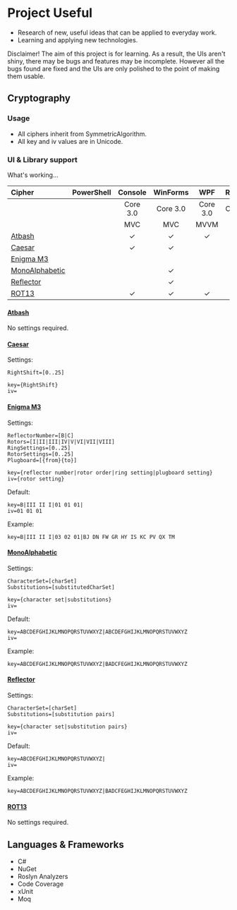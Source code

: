 # Project Useful  

* Research of new, useful ideas that can be applied to everyday work.  
* Learning and applying new technologies.  

Disclaimer!  The aim of this project is for learning.  As a result, the UIs aren't shiny, there may be bugs and features may be incomplete.  However all the bugs found are fixed and the UIs are only polished to the point of making them usable.  

## Cryptography  

### Usage  
- All ciphers inherit from SymmetricAlgorithm.  
- All key and iv values are in Unicode.

### UI & Library support  
What's working...   

|Cipher|PowerShell|Console|WinForms|WPF|RESTApi|ASP.NET|NuGet|
|:-----|:--------:|:-----:|:------:|:-:|:-----:|:-----:|:---:|
|||Core 3.0|Core 3.0|Core 3.0|Core 3.0|Core 3.0|.NETStandard 2.0|
|||MVC|MVC|MVVM||MVC
|[Atbash](https://en.wikipedia.org/wiki/Atbash)||✓|✓|✓||✓
|[Caesar](https://en.wikipedia.org/wiki/Caesar_cipher)||✓|✓
|[Enigma M3](https://en.wikipedia.org/wiki/Enigma_machine)
|[MonoAlphabetic](https://en.wikipedia.org/wiki/Substitution_cipher)|||✓
|[Reflector](https://en.wikipedia.org/wiki/Substitution_cipher)|||✓
|[ROT13](https://en.wikipedia.org/wiki/ROT13)||✓|✓|✓||✓

#### [Atbash](https://en.wikipedia.org/wiki/Atbash)  
No settings required.  

#### [Caesar](https://en.wikipedia.org/wiki/Caesar_cipher)  
Settings:  
```
RightShift=[0..25]  
```
```
key={RightShift}  
iv=  
```

#### [Enigma M3](https://en.wikipedia.org/wiki/Enigma_machine)  
Settings:  
```
ReflectorNumber=[B|C]  
Rotors=[I|II|III|IV|V|VI|VII|VIII]
RingSettings=[0..25]
RotorSettings=[0..25]
Plugboard=[{from}{to}]
```
```
key={reflector number|rotor order|ring setting|plugboard setting}  
iv={rotor setting}
```
Default:  
```
key=B|III II I|01 01 01|  
iv=01 01 01  
```
Example: 
```
key=B|III II I|03 02 01|BJ DN FW GR HY IS KC PV QX TM  
```

#### [MonoAlphabetic](https://en.wikipedia.org/wiki/Substitution_cipher)
Settings:  
```
CharacterSet=[charSet]  
Substitutions=[substitutedCharSet]
```
```
key={character set|substitutions}  
iv=  
```
Default:  
```
key=ABCDEFGHIJKLMNOPQRSTUVWXYZ|ABCDEFGHIJKLMNOPQRSTUVWXYZ  
iv=  
```
Example: 
```
key=ABCDEFGHIJKLMNOPQRSTUVWXYZ|BADCFEGHIJKLMNOPQRSTUVWXYZ  
```

#### [Reflector](https://en.wikipedia.org/wiki/Substitution_cipher)
Settings:  
```
CharacterSet=[charSet]  
Substitutions=[substitution pairs]
```
```
key={character set|substitution pairs}  
iv=  
```
Default:  
```
key=ABCDEFGHIJKLMNOPQRSTUVWXYZ|  
iv=  
```
Example: 
```
key=ABCDEFGHIJKLMNOPQRSTUVWXYZ|BADCFEGHIJKLMNOPQRSTUVWXYZ  
```

#### [ROT13](https://en.wikipedia.org/wiki/ROT13)
No settings required.  

## Languages & Frameworks  

* C#  
* NuGet  
* Roslyn Analyzers  
* Code Coverage  
* xUnit  
* Moq  
